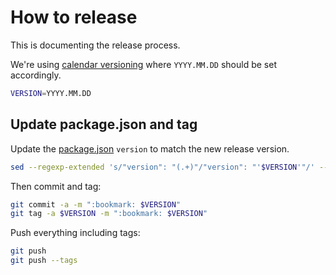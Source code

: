 # How to release

This is documenting the release process.

We're using [calendar versioning](https://calver.org/) where `YYYY.MM.DD` should be set accordingly.

```sh
VERSION=YYYY.MM.DD
```

## Update package.json and tag

Update the [package.json](../package.json) `version` to match the new release version.

```sh
sed --regexp-extended 's/"version": "(.+)"/"version": "'$VERSION'"/' --in-place package.json
```

Then commit and tag:

```sh
git commit -a -m ":bookmark: $VERSION"
git tag -a $VERSION -m ":bookmark: $VERSION"
```

Push everything including tags:

```sh
git push
git push --tags
```

